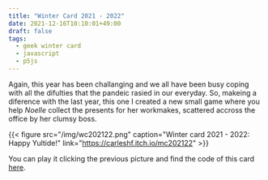 ```yaml
---
title: "Winter Card 2021 - 2022"
date: 2021-12-16T10:10:01+49:00
draft: false
tags:
  - geek winter card
  - javascript
  - p5js
---
```


Again, this year has been challanging and we all have been busy coping with all the difulties that the pandeic rasied in our everyday. So, makeing a diference with the last year, this one I created a new small game where you help _Noelle_ collect the presents for her workmakes, scattered accross the office by her clumsy boss.

{{< figure src="/img/wc202122.png" caption="Winter card 2021 - 2022: Happy Yultide!" link="https://carleshf.itch.io/mc202122" >}}

You can play it clicking the previous picture and find the code of this card [here](https://github.com/carleshf/christmasCards).